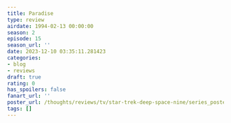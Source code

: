 ```yaml
---
title: Paradise
type: review
airdate: 1994-02-13 00:00:00
season: 2
episode: 15
season_url: ''
date: 2023-12-10 03:35:11.281423
categories:
- blog
- reviews
draft: true
rating: 0
has_spoilers: false
fanart_url: ''
poster_url: /thoughts/reviews/tv/star-trek-deep-space-nine/series_poster.jpg
tags: []
---
```


